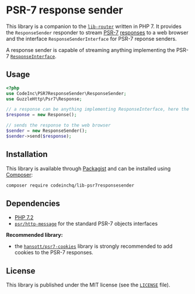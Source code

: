 # PSR-7 response sender

This library is a companion to the [`lib-router`](https://github.com/CodeIncHQ/lib-router) written in PHP 7. It provides the `ResponseSender` responder to stream [PSR-7](https://www.php-fig.org/psr/psr-7/) [responses](https://www.php-fig.org/psr/psr-7/#33-psrhttpmessageresponseinterface) to a web browser and the interface `ResponseSenderInterface` for PSR-7 reponse senders. 

A response sender is capable of streaming anything implementing the PSR-7 [`ResponseInterface`](https://www.php-fig.org/psr/psr-7/#33-psrhttpmessageresponseinterface).

## Usage

```php
<?php
use CodeInc\PSR7ResponseSender\ResponseSender;
use GuzzleHttp\Psr7\Response;

// a response can be anything implementing ResponseInterface, here the Guzzle implementation
$response = new Response();

// sends the response to the web browser
$sender = new ResponseSender();
$sender->send($response);
```

## Installation

This library is available through [Packagist](https://packagist.org/packages/codeinchq/lib-psr7responsesender) and can be installed using [Composer](https://getcomposer.org/): 

```bash
composer require codeinchq/lib-psr7responsesender
```


## Dependencies 

* [PHP 7.2](http://php.net/releases/7_2_0.php)
* [`psr/http-message`](https://packagist.org/packages/psr/http-message) for the standard PSR-7 objects interfaces 

**Recommended library:**
* the [`hansott/psr7-cookies`](https://packagist.org/packages/hansott/psr7-cookies) library is strongly recommended to add cookies to the PSR-7 responses.


## License 
This library is published under the MIT license (see the [`LICENSE`](https://github.com/codeinchq/lib-gui/blob/master/LICENSE) file).


